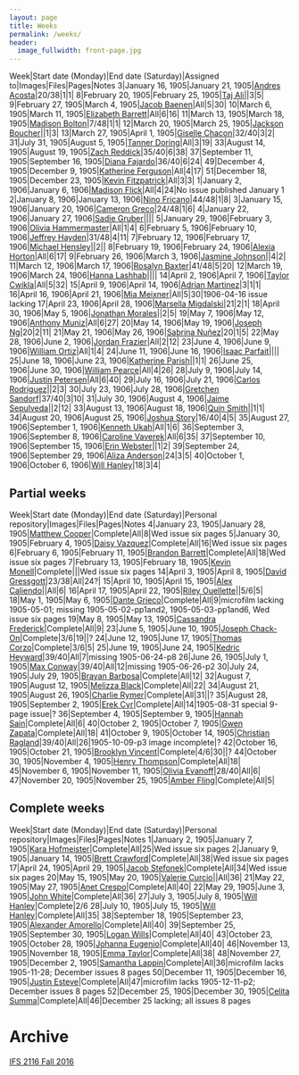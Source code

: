 ```yaml
---
layout: page
title: Weeks
permalink: /weeks/
header:
  image_fullwidth: front-page.jpg
---
```

Week|Start date (Monday)|End date (Saturday)|Assigned to|Images|Files|Pages|Notes
3|January 16, 1905|January 21, 1905|[Andres Acosta](https://github.com/aaa15g)|20/38|1|1|
8|February 20, 1905|February 25, 1905|[Taj Ali](https://github.com/tajali016 )||3|5|
9|February 27, 1905|March 4, 1905|[Jacob Baenen](https://github.com/JBaenen)|All|5|30|
10|March 6, 1905|March 11, 1905|[Elizabeth Barrett](https://github.com/Ekb15fsu)|All|6|16|
11|March 13, 1905|March 18, 1905|[Madison Bolton](https://github.com/madibolton)|7/48|1|1|
12|March 20, 1905|March 25, 1905|[Jackson Boucher](https://github.com/jacksonboucher)||1|3|
13|March 27, 1905|April 1, 1905|[Giselle Chacon](https://github.com/Gisellechacon)|32/40|3|2|
31|July 31, 1905|August 5, 1905|[Tanner Doring](https://github.com/Tnd15b)|All|3|19|
33|August 14, 1905|August 19, 1905|[Zach Reddick](https://github.com/znr13)|35/40|6|38|
37|September 11, 1905|September 16, 1905|[Diana Fajardo](https://github.com/Dianafaj01)|36/40|6|24|
49|December 4, 1905|December 9, 1905|[Katherine Ferguson](https://github.com/kf15b)|All|4|17|
51|December 18, 1905|December 23, 1905|[Kevin Fitzpatrick](https://github.com/kf16)|All|3|3|
1|January 2, 1906|January 6, 1906|[Madison Flick](https://github.com/mlf15c)|All|4|24|No issue published January 1
2|January 8, 1906|January 13, 1906|[Nino Fricano](https://github.com/ninofricano)|44/48|1|8|
3|January 15, 1906|January 20, 1906|[Cameron Greco](https://github.com/cgreco1)|24/48|1|6|
4|January 22, 1906|January 27, 1906|[Sadie Gruber](https://github.com/TheHatMage)||||
5|January 29, 1906|February 3, 1906|[Olivia Hammermaster](https://github.com/livhammer)|All|1|4|
6|February 5, 1906|February 10, 1906|[Jeffrey Hayden](https://github.com/Jeffhayden11)|31/48|4|11|
7|February 12, 1906|February 17, 1906|[Michael Hensley](https://github.com/mch15d)||2||
8|February 19, 1906|February 24, 1906|[Alexia Horton](https://github.com/Ahorton12)|All|6|17|
9|February 26, 1906|March 3, 1906|[Jasmine Johnson](https://github.com/jkj16)||4|2|
11|March 12, 1906|March 17, 1906|[Rosalyn Baxter](https://github.com/rosie-baxter)|41/48|5|20|
12|March 19, 1906|March 24, 1906|[Hanna Lashhab](https://github.com/hannalashhab)||||
14|April 2, 1906|April 7, 1906|[Taylor Cwikla](https://github.com/cwiklata)|All|5|32|
15|April 9, 1906|April 14, 1906|[Adrian Martinez](https://github.com/adrianmar01)|3|1|1|
16|April 16, 1906|April 21, 1906|[Mia Meixner](https://github.com/Miameixner)|All|5|30|1906-04-16 issue lacking
17|April 23, 1906|April 28, 1906|[Marsella Migdalski](https://github.com/MarsellaM)|21|2|1|
18|April 30, 1906|May 5, 1906|[Jonathan Morales](https://github.com/Jonmorazav)||2|5|
19|May 7, 1906|May 12, 1906|[Anthony Muniz](https://github.com/Amuniz97)|All|6|27|
20|May 14, 1906|May 19, 1906|[Joseph Ng](https://github.com/Josephng123)|20|2|11|
21|May 21, 1906|May 26, 1906|[Sabrina Nuñez](https://github.com/sabrinanunez)|20|1|5|
22|May 28, 1906|June 2, 1906|[Jordan Frazier](https://github.com/jordanfrazier97)|All|2|12|
23|June 4, 1906|June 9, 1906|[William Ortiz](https://github.com/williamseortiz)|All|1|4|
24|June 11, 1906|June 16, 1906|[Isaac Parfait](https://github.com/hmSlim)||||
25|June 18, 1906|June 23, 1906|[Katherine Parish](https://github.com/KParish22)||1|1|
26|June 25, 1906|June 30, 1906|[William Pearce](https://github.com/willpearce1)|All|4|26|
28|July 9, 1906|July 14, 1906|[Justin Petersen](https://github.com/Jjp15f)|All|6|40|
29|July 16, 1906|July 21, 1906|[Carlos Rodriguez](https://github.com/CarlosRod77)||2|3|
30|July 23, 1906|July 28, 1906|[Gretchen Sandorf](https://github.com/gretchensandorf)|37/40|3|10|
31|July 30, 1906|August 4, 1906|[Jaime Sepulveda](https://github.com/jsepulveda43)||2|12|
33|August 13, 1906|August 18, 1906|[Quin Smith](https://github.com/quinelaine)||1|1|
34|August 20, 1906|August 25, 1906|[Joshua Story](https://github.com/JoshuaStory)|16/40|4|5|
35|August 27, 1906|September 1, 1906|[Kenneth Ukah](https://github.com/knu14)|All|1|6|
36|September 3, 1906|September 8, 1906|[Caroline Vaverek](https://github.com/Carovav)|All|6|35|
37|September 10, 1906|September 15, 1906|[Erin Webster](https://github.com/ew14e)||1|2|
39|September 24, 1906|September 29, 1906|[Aliza Anderson](https://github.com/alizacarolyn)|24|3|5|
40|October 1, 1906|October 6, 1906|[Will Hanley](https://github.com/whanley)|18|3|4|

## Partial weeks

Week|Start date (Monday)|End date (Saturday)|Personal repository|Images|Files|Pages|Notes
4|January 23, 1905|January 28, 1905|[Matthew Cooper](https://github.com/Mic15b/dig-eg-gaz)|Complete|All|8|Wed issue six pages
5|January 30, 1905|February 4, 1905|[Daisy Vazquez](https://github.com/dvazquez703/dig-eg-gaz)|Complete|All|16|Wed issue six pages
6|February 6, 1905|February 11, 1905|[Brandon Barrett](https://github.com/bcb14g/dig-eg-gaz)|Complete|All|18|Wed issue six pages
7|February 13, 1905|February 18, 1905|[Kevin Monell](https://github.com/knm15e/dig-eg-gaz)|Complete|||Wed issue six pages
14|April 3, 1905|April 8, 1905|[David Gressgott](https://github.com/djdaviedave/dig-eg-gaz)|23/38|All|24?|
15|April 10, 1905|April 15, 1905|[Alex Caliendo](https://github.com/RGOODY3210/dig-eg-gaz)||All|6|
16|April 17, 1905|April 22, 1905|[Riley Ouellette](https://github.com/rouellette07/dig-eg-gaz)||5/6|5|
18|May 1, 1905|May 6, 1905|[Dante Grieco](https://github.com/dgg15/dig-eg-gaz)|Complete|All|9|microfilm lacking 1905-05-01; missing 1905-05-02-pp1and2, 1905-05-03-pp1and6, Wed issue six pages
19|May 8, 1905|May 13, 1905|[Cassandra Frederick](https://github.com/caf15b)|Complete|All|9|
23|June 5, 1905|June 10, 1905|[Joseph Chack-On](https://github.com/jochack/dig-eg-gaz)|Complete|3/6|19||?
24|June 12, 1905|June 17, 1905|[Thomas Corzo](https://github.com/ThomasC24)|Complete|3/6|5|
25|June 19, 1905|June 24, 1905|[Kedric Heyward](https://github.com/Kheyward/dig-eg-gaz)|39/40|All|7|missing 1905-06-24-p8
26|June 26, 1905|July 1, 1905|[Max Conway](https://github.com/maxconwayfsu/dig-eg-gaz)|39/40|All|12|missing 1905-06-26-p2
30|July 24, 1905|July 29, 1905|[Brayan Barbosa](https://github.com/brayanbar/dig-eg-gaz)|Complete|All|12|
32|August 7, 1905|August 12, 1905|[Melizza Black](https://github.com/MelizzaBlack/dig-eg-gaz)|Complete|All|22|
34|August 21, 1905|August 26, 1905|[Charlie Rymer](https://github.com/crymer)|Complete|All|31||?
35|August 28, 1905|September 2, 1905|[Erek Cyr](https://github.com/ErekCyr/dig-eg-gaz)|Complete|All|14|1905-08-31 special 9-page issue|?
36|September 4, 1905|September 9, 1905|[Hannah Sain](https://github.com/hds15b/dig-eg-gaz)|Complete|All|6|
40|October 2, 1905|October 7, 1905|[Gwen Zapata](https://github.com/Lionex/dig-eg-gaz)|Complete|All|18|
41|October 9, 1905|October 14, 1905|[Christian Ragland](https://github.com/christianragland/dig-eg-gaz)|39/40|All|26|1905-10-09-p3 image incomplete|?
42|October 16, 1905|October 21, 1905|[Brooklyn Vincent](https://github.com/bjv15/dig-eg-gaz)|Complete|4/6|30||?
44|October 30, 1905|November 4, 1905|[Henry Thompson](https://github.com/Hat15/Dig-eg-gaz)|Complete|All|18|
45|November 6, 1905|November 11, 1905|[Olivia Evanoff](https://github.com/oliviaevanoff)|28/40|All|6|
47|November 20, 1905|November 25, 1905|[Amber Fling](https://github.com/alf15c/dig-eg-gaz)|Complete|All|5|

## Complete weeks

Week|Start date (Monday)|End date (Saturday)|Personal repository|Images|Files|Pages|Notes
1|January 2, 1905|January 7, 1905|[Kara Hofmeister](https://github.com/karahofmeister)|Complete|All|25|Wed issue six pages
2|January 9, 1905|January 14, 1905|[Brett Crawford](https://github.com/wbc13)|Complete|All|38|Wed issue six pages
17|April 24, 1905|April 29, 1905|[Jacob Stefonek](https://github.com/JacobStefonek)|Complete|All|34|Wed issue six pages
20|May 15, 1905|May 20, 1905|[Valerie Curcio](https://github.com/valeriecurcio)||All|36|
21|May 22, 1905|May 27, 1905|[Anet Crespo](https://github.com/ac15at)|Complete|All|40|
22|May 29, 1905|June 3, 1905|[John White](https://github.com/jcw3)|Complete|All|36|
27|July 3, 1905|July 8, 1905|[Will Hanley](https://github.com/whanley)|Complete|2/6
28|July 10, 1905|July 15, 1905|[Will Hanley](https://github.com/whanley)|Complete|All|35|
38|September 18, 1905|September 23, 1905|[Alexander Amorello](https://github.com/AlexanderOlleroma)|Complete|All|40|
39|September 25, 1905|September 30, 1905|[Logan Wills](https://github.com/lcw16b)|Complete|All|40|
43|October 23, 1905|October 28, 1905|[Johanna Eugenio](https://github.com/jhannaeugenio)|Complete|All|40|
46|November 13, 1905|November 18, 1905|[Emma Taylor](https://github.com/ekt16)|Complete|All|38|
48|November 27, 1905|December 2, 1905|[Samantha Lappin](https://github.com/Fibinocci1123)|Complete|All|36|microfilm lacks 1905-11-28; December issues 8 pages
50|December 11, 1905|December 16, 1905|[Justin Esteve](https://github.com/jesteve3)|Complete|All|47|microfilm lacks 1905-12-11-p2; December issues 8 pages
52|December 25, 1905|December 30, 1905|[Celita Summa](https://github.com/CelitaS)|Complete|All|46|December 25 lacking; all issues 8 pages

# Archive
[IFS 2116 Fall 2016](https://dig-eg-gaz.github.io/weeks-fall-2016/)
